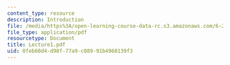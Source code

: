 ```yaml
---
content_type: resource
description: Introduction
file: /media/https%3A/open-learning-course-data-rc.s3.amazonaws.com/6-263j-data-communication-networks-fall-2002/0feb60d4d98f77a9c08991b4960139f3_Lecture1.pdf
file_type: application/pdf
resourcetype: Document
title: Lecture1.pdf
uid: 0feb60d4-d98f-77a9-c089-91b4960139f3
---
```

